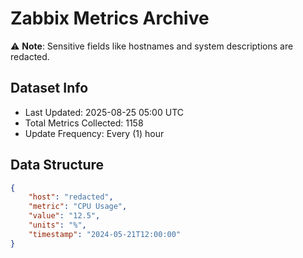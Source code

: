 # Zabbix Metrics Archive

⚠️ **Note**: Sensitive fields like hostnames and system descriptions are redacted.

## Dataset Info
- Last Updated: 2025-08-25 05:00 UTC
- Total Metrics Collected: 1158
- Update Frequency: Every (1) hour

## Data Structure
```json
{
    "host": "redacted",
    "metric": "CPU Usage",
    "value": "12.5",
    "units": "%",
    "timestamp": "2024-05-21T12:00:00"
}
```
